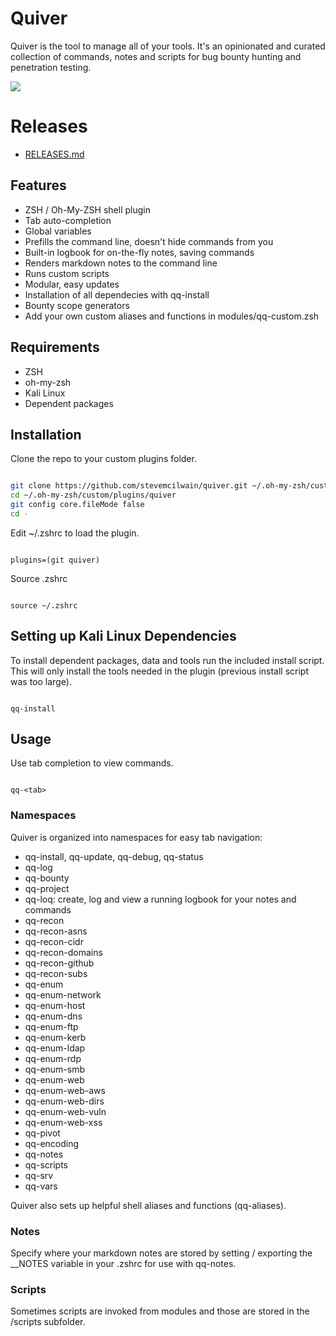 # Quiver

Quiver is the tool to manage all of your tools. It's an opinionated and curated collection of commands, notes and scripts for bug bounty hunting and penetration testing.

<a href="https://asciinema.org/a/gF1kRCOTtQGO4c7O4vhPv2fcD/?t=5&speed=4&loop=1" target="_blank"><img src="https://asciinema.org/a/gF1kRCOTtQGO4c7O4vhPv2fcD.svg" /></a>

# Releases

* [RELEASES.md](RELEASES.md)

## Features

* ZSH / Oh-My-ZSH shell plugin
* Tab auto-completion
* Global variables
* Prefills the command line, doesn't hide commands from you
* Built-in logbook for on-the-fly notes, saving commands
* Renders markdown notes to the command line
* Runs custom scripts
* Modular, easy updates
* Installation of all dependecies with qq-install
* Bounty scope generators
* Add your own custom aliases and functions in modules/qq-custom.zsh

## Requirements

* ZSH
* oh-my-zsh
* Kali Linux
* Dependent packages

## Installation

Clone the repo to your custom plugins folder.

```bash

git clone https://github.com/stevemcilwain/quiver.git ~/.oh-my-zsh/custom/plugins/quiver
cd ~/.oh-my-zsh/custom/plugins/quiver
git config core.fileMode false
cd -

```
Edit ~/.zshrc to load the plugin.

```

plugins=(git quiver)

```

Source .zshrc

```

source ~/.zshrc

```

## Setting up Kali Linux Dependencies

To install dependent packages, data and tools run the included install script.  This will only install the tools needed in the plugin (previous install script was too large).

```

qq-install

```

## Usage

Use tab completion to view commands.

```

qq-<tab>

```

### Namespaces

Quiver is organized into namespaces for easy tab navigation:

* qq-install, qq-update, qq-debug, qq-status
* qq-log
* qq-bounty
* qq-project
* qq-loq: create, log and view a running logbook for your notes and commands
* qq-recon
* qq-recon-asns
* qq-recon-cidr
* qq-recon-domains
* qq-recon-github
* qq-recon-subs
* qq-enum
* qq-enum-network
* qq-enum-host
* qq-enum-dns 
* qq-enum-ftp
* qq-enum-kerb
* qq-enum-ldap
* qq-enum-rdp
* qq-enum-smb
* qq-enum-web
* qq-enum-web-aws
* qq-enum-web-dirs
* qq-enum-web-vuln
* qq-enum-web-xss
* qq-pivot
* qq-encoding
* qq-notes
* qq-scripts
* qq-srv
* qq-vars

Quiver also sets up helpful shell aliases and functions (qq-aliases).

### Notes

Specify where your markdown notes are stored by setting / exporting the __NOTES variable in your .zshrc for use with qq-notes. 

### Scripts

Sometimes scripts are invoked from modules and those are stored in the /scripts subfolder.

